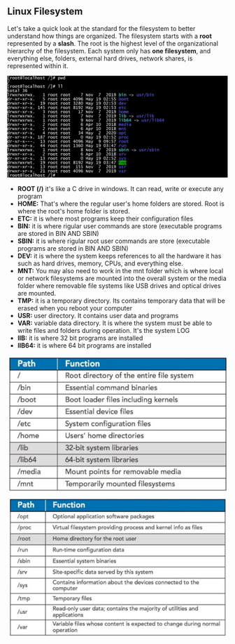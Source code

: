 ## Linux Filesystem

Let's take a quick look at the standard for the filesystem to better understand how things are organized.
The filesystem starts with a **root** represented by a **slash**. The root is the highest level of the organizational hierarchy of the filesystem. Each system only has **one filesystem**, and everything else, folders, external hard drives, network shares, is represented within it. 

![](/images/filesystem.JPG)

- **ROOT (/)** it's like a C drive in windows. It can read, write or execute any program
- **HOME:** That's where the regular user's home folders are stored. Root is where the root's home folder is stored.
- **ETC:** it is where most programs keep their configuration files
- **BIN:** it is where rigular user commands are store (executable programs are stored in BIN AND SBIN)
- **SBIN:** it is where rigular root user commands are store (executable programs are stored in BIN AND SBIN)
- **DEV:** it is where the system keeps references to all the hardware it has such as hard drives, memory, CPUs, and everything else. 
- **MNT:** You may also need to work in the mnt folder which is where local or network filesystems are mounted into the overall system or the media folder where removable file systems like USB drives and optical drives are mounted.
- **TMP:** it is a temporary directory. Its contains temporary data that will be erased when you reboot your computer
- **USR:** user directory. It contains user data and programs
- **VAR:** variable data directory. It is where the system must be able to write files and folders during operation. It's the system LOG
- **lIB:** it is where 32 bit programs are installed
- **lIB64:** it is where 64 bit programs are installed

![](/images/filesystem-2.JPG)

